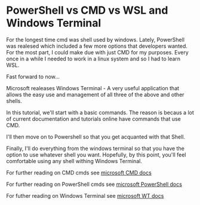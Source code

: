 # PowerShell vs CMD vs WSL  and Windows Terminal

For the longest time cmd was shell used by windows. Lately, PowerShell was realesed which included a few more options that developers wanted. 
For the most part, I could make due with just CMD for my purposes. 
Every once in a while I needed to work in a linux system and so I had to learn WSL. 

Fast forward to now...

Microsoft realeases Windows Terminal -  A very useful application that allows the easy use and management of all three of the above and other shells.

In this tutorial, we'll start with a basic commands. The reason is becaus a lot of current documentation and tutorials online have commands that use CMD. 

I'll then move on to Powershell so that you get acquanted with that Shell. 

Finally, I'll do everything from the windows terminal so that you have the option to use whatever shell you want. Hopefully, by this point, you'll feel comfortable
using any shell withing Windows Terminal. 

For further reading on CMD cmds see [microsoft CMD docs](https://learn.microsoft.com/en-us/windows/terminal/)

For further reading on PowerShell cmds see [microsoft PowerShell docs](https://learn.microsoft.com/en-us/powershell/scripting/overview?view=powershell-7.4)

For futher reading on Windows Terminal see [microsoft WT docs](https://learn.microsoft.com/en-us/windows/terminal/command-line-arguments?tabs=windows)

